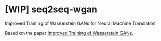 # [WIP] seq2seq-wgan
Improved Training of Wasserstein GANs for Neural Machine Translation


Based on the paper [Improved Training of Wasserstein GANs](https://arxiv.org/abs/1704.00028).
